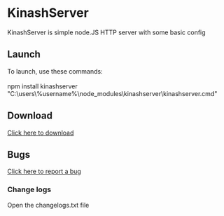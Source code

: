 <h1>KinashServer</h1>
KinashServer is simple node.JS HTTP server with some basic config
<h2>Launch</h2>
<p>To launch, use these commands: 
<br>
<br>
npm install kinashserver
<br>
"C:\users\%username%\node_modules\kinashserver\kinashserver.cmd"</p>
<h2>Download</h2>
<a href="https://github.com/andriy332/KinashServer/releases/">Click here to download</a>
<h2>Bugs</h2>
<a href="https://github.com/andriy332/KinashServer/issues">Click here to report a bug</a>
<h3>Change logs</h3
<p>Open the changelogs.txt file</p>
